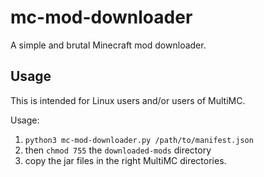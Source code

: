 # mc-mod-downloader
A simple and brutal Minecraft mod downloader.

## Usage
This is intended for Linux users and/or users of MultiMC.

Usage:

1. `python3 mc-mod-downloader.py /path/to/manifest.json`
2. then `chmod 755` the `downloaded-mods` directory
3. copy the jar files in the right MultiMC directories.
